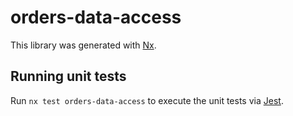 
# orders-data-access

This library was generated with [Nx](https://nx.dev).

## Running unit tests

Run `nx test orders-data-access` to execute the unit tests via [Jest](https://jestjs.io).
